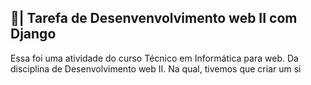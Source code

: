 ## 📑| Tarefa de Desenvenvolvimento web II com Django

  Essa foi uma atividade do curso Técnico em Informática para web. Da disciplina de Desenvolvimento web II. Na qual, tivemos que criar um si
 
